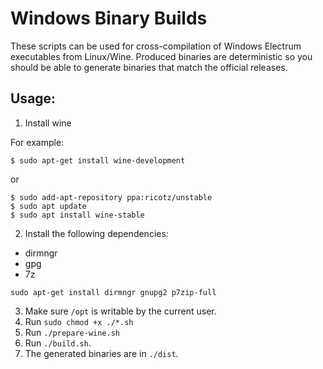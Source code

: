 Windows Binary Builds
=====================

These scripts can be used for cross-compilation of Windows Electrum executables from Linux/Wine.
Produced binaries are deterministic so you should be able to generate binaries that match the official releases.


## Usage:
1. Install wine

For example:

```
$ sudo apt-get install wine-development
```

or

```
$ sudo add-apt-repository ppa:ricotz/unstable
$ sudo apt update
$ sudo apt install wine-stable
```


2. Install the following dependencies:

 - dirmngr
 - gpg
 - 7z

```
sudo apt-get install dirmngr gnupg2 p7zip-full
```


3. Make sure `/opt` is writable by the current user.
4. Run `sudo chmod +x ./*.sh`
5. Run `./prepare-wine.sh`
6. Run `./build.sh`.
7. The generated binaries are in `./dist`.
